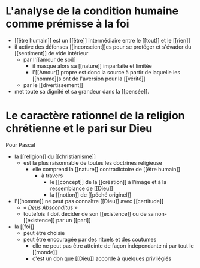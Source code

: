 # L'analyse de la condition humaine comme prémisse à la foi

- [[être humain]] est un [[être]] intermédiaire entre le [[tout]] et le [[rien]]
- il active des défenses [[inconscient]]es pour se protéger et s'évader du [[sentiment]] de vide intérieur
  - par l'[[amour de soi]]
	  - il masque alors sa [[nature]] imparfaite et limitée
      - l'[[Amour]] propre est donc la source à partir de laquelle les [[homme]]s ont de l'aversion pour la [[vérité]]
  - par le [[divertissement]]
- met toute sa dignité et sa grandeur dans la [[pensée]].


# Le caractère rationnel de la religion chrétienne et le pari sur Dieu

Pour Pascal
- la [[religion]] du [[christianisme]]
  - est la plus raisonnable de toutes les doctrines religieuse
    - elle comprend la [[nature]] contradictoire de [[être humain]]
      - à travers
        - le [[concept]] de la [[création]] à l'image et à la ressemblance de [[Dieu]]
        - la [[notion]] de [[péché originel]]
- l'[[homme]] ne peut pas connaître [[Dieu]] avec [[certitude]]
  - « *Deus Absconditus* »
  - toutefois il doit décider de son [[existence]] ou de sa non-[[existence]] par un [[pari]]
- la [[foi]]
  - peut être choisie
  - peut être encouragée par des rituels et des coutumes
    - elle ne peut pas être atteinte de façon indépendante ni par tout le [[monde]]
    - c'est un don que [[Dieu]] accorde à quelques privilégiés